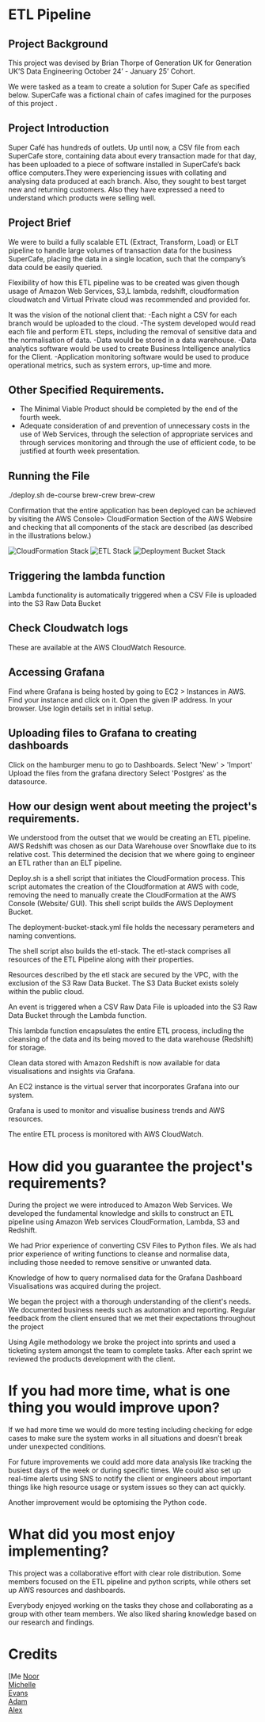 
# ETL Pipeline

## Project Background

This project was devised by Brian Thorpe of Generation UK for Generation UK’S Data Engineering October 24’ - January 25’ Cohort. 

We were tasked as a team to create a solution for Super Cafe as specified below. SuperCafe was a fictional chain of cafes imagined for the purposes of this project .

## Project Introduction

Super Café has hundreds of outlets. Up until now, a CSV file from each SuperCafe store, containing data about every transaction made for that day, has been uploaded to a piece of software installed in SuperCafe’s back office computers.They were experiencing issues with collating and analysing data produced at each branch. Also, they sought to best target new and returning customers. Also they have expressed a need to understand which products were selling well.

## Project Brief

We were to build a fully scalable ETL (Extract, Transform, Load) or ELT pipeline to handle large volumes of transaction data for the business SuperCafe, placing the data in a single location, such that the company’s data could be easily queried.

Flexibility of how this ETL pipeline was to be created was given though usage of Amazon Web Services, S3,L lambda, redshift, cloudformation cloudwatch and Virtual Private cloud was recommended and provided for.

It was the vision of the notional client that:
-Each night a CSV for each branch would be uploaded to the cloud. 
-The system developed would read each file and perform ETL steps, including the removal of sensitive data and the normalisation of data.
-Data would be stored in a data warehouse. 
-Data analytics software would be used to create Business Intelligence analytics for the Client. 
-Application monitoring software would be used to produce operational metrics, such as system errors, up-time and more.

## Other Specified Requirements.

- The Minimal Viable Product should be completed by the end of the fourth week.
- Adequate consideration of and prevention of unnecessary costs in the use of Web Services, through the selection of appropriate services and through services monitoring and through the use of efficient code, to be justified at fourth week presentation.

## Running the File

./deploy.sh de-course brew-crew brew-crew <ip>

Confirmation that the entire application has been deployed can be achieved by visiting the AWS Console> CloudFormation Section of the AWS Websire and checking that all components of the stack are described (as described in the illustrations below.) 

![CloudFormation Stack](https://github.com/michellejanay/aws-etl-pipeline/blob/main/readme_images/CloudFormation-stack.jpg)
![ETL Stack](https://github.com/michellejanay/aws-etl-pipeline/blob/main/readme_images/Etl_stack.jpg)
![Deployment Bucket Stack](https://github.com/michellejanay/aws-etl-pipeline/blob/main/readme_images/deployment-bucket-stack.jpg)


## Triggering the lambda function
Lambda functionality is automatically triggered when a CSV File is uploaded into the S3 Raw Data Bucket  

## Check Cloudwatch logs
These are available at the AWS CloudWatch Resource.

## Accessing Grafana
Find where Grafana is being hosted by going to EC2 > Instances in AWS.
Find your instance and click on it.
Open the given IP address.
In your browser. Use login details set in initial setup.

## Uploading files to Grafana to creating dashboards
Click on the hamburger menu to go to Dashboards.
Select 'New' > 'Import'
Upload the files from the grafana directory
Select 'Postgres' as the datasource. 

## How our design went about meeting the project's requirements. 

We understood from the outset that we would be creating an ETL pipeline. AWS Redshift was chosen as our Data Warehouse over Snowflake due to its relative cost. This determined the decision that we where going to engineer an ETL rather than an ELT pipeline.

Deploy.sh is a shell script that initiates the CloudFormation process. This script automates the creation of the Cloudformation at AWS with code, removing the need to manually create the CloudFormation at the AWS Console (Website/ GUI). This shell script builds the AWS Deployment Bucket. 

The deployment-bucket-stack.yml file holds the necessary perameters and naming conventions.

The shell script also builds the etl-stack. The etl-stack comprises all resources of the ETL Pipeline along with their properties.

Resources described by the etl stack are secured by the VPC, with the exclusion of the S3 Raw Data Bucket. The S3 Data Bucket exists solely within the public cloud.

An event is triggered when a CSV Raw Data File is uploaded into the S3 Raw Data Bucket through the Lambda function.

This lambda function encapsulates the entire ETL process, including the cleansing of the data and its being moved to the data warehouse (Redshift) for storage.

Clean data stored with Amazon Redshift is now available for data visualisations and insights via Grafana. 

An EC2 instance is the virtual server that incorporates Grafana into our system.

Grafana is used to monitor and visualise business trends and AWS resources.

The entire ETL process is monitored with AWS CloudWatch.

# How did you guarantee the project's requirements? 

During the project we were introduced to Amazon Web Services. We developed the fundamental knowledge and skills to construct an ETL pipeline using Amazon Web services CloudFormation, Lambda, S3 and Redshift.

We had Prior experience of converting CSV Files to Python files. We als had prior experience of writing functions to cleanse and normalise data, including those needed to remove sensitive or unwanted data.

Knowledge of how to query normalised data for the Grafana Dashboard Visualisations was acquired during the project.

We began the project with a thorough understanding of the client's needs. We documented business needs such as automation and reporting. Regular feedback from the client ensured that we met their expectations throughout the project
 
Using Agile methodology we broke the project into sprints and used a ticketing system amongst the team to complete tasks. After each sprint we reviewed the products development with the client.

# If you had more time, what is one thing you would improve upon? 

If we had more time we would do more testing including checking for edge cases to make sure the system works in all situations and doesn’t break under unexpected conditions.

For future improvements we could add more data analysis like tracking the busiest days of the week or during specific times. We could also set up real-time alerts using SNS to notify the client or engineers about important things like high resource usage or system issues so they can act quickly.

Another improvement would be optomising the Python code.

# What did you most enjoy implementing?

This project was a collaborative effort with clear role distribution. Some members focused on the ETL pipeline and python scripts, while others set up AWS resources and dashboards.

Everybody enjoyed working on the tasks they chose and collaborating as a group with other team members. We also liked sharing knowledge based on our research and findings. 

# Credits 
[Me [Noor](https://github.com/Hunzaa) <br>
[Michelle](https://github.com/michellejanay) <br>
[Evans](https://github.com/e-ldn) <br>
[Adam](https://github.com/Adam5510) <br>
[Alex](https://github.com/AlexH1000598) <br>
